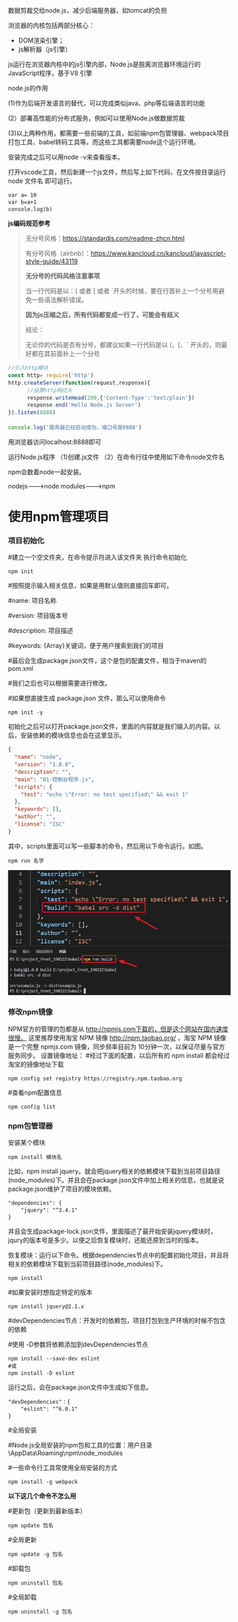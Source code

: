 数据剪裁交给node.js，减少后端服务器，如tomcat的负担



浏览器的内核包括两部分核心：

- DOM渲染引擎；
- js解析器（js引擎）

js运行在浏览器内核中的js引擎内部，Node.js是脱离浏览器环境运行的JavaScript程序，基于V8 引擎



node.js的作用

(1)作为后端开发语言的替代，可以完成类似java、php等后端语言的功能

(2）部署高性能的分布式服务，例如可以使用Node.js做数据剪裁

(3)以上两种作用，都需要一些前端的工具，如前端npm包管理器、webpack项目打包工具、babel转码工具等。而这些工具都需要node这个运行环境。



安装完成之后可以用node -v来查看版本。

打开vscode工具，然后新建一个js文件，然后写上如下代码，在文件按目录运行node 文件名 即可运行。

```
var a= 10
var b=a+1
console.log(b)
```



**js编码规范参考**

> 无分号风格：https://standardjs.com/readme-zhcn.html
>
> 有分号风格（airbnb）：https://www.kancloud.cn/kancloud/javascript-style-guide/43119
>
> 
>
> **无分号的代码风格注意事项**
>
>  当一行代码是以：( 或者 [ 或者 `开头的时候，要在行首补上一个分号用避免一些语法解析错误。
>
> **因为js压缩之后，所有代码都变成一行了，可能会有歧义**
>
> 结论：
>
> 无论你的代码是否有分号，都建议如果一行代码是以 (、[、` 开头的，则最好都在其前面补上一个分号

```js
//引入http模块
const http= require('http')
http.createServer(function(request,response){
      //设置http响应头
      response.writeHead(200,{'Content-Type':'text/plain'})
      response.end('Hello Node.js Server')
}).listen(8888)

console.log('服务器已经启动成功，端口号是8888')
```

用浏览器访问localhost:8888即可

运行Node.js程序
（1)创建.js文件
（2）在命令行往中使用如下命令node文件名

npm会数着node一起安装。

nodejs--->node modules--->npm



# 使用npm管理项目

### 项目初始化

#建立一个空文件夹，在命令提示符进入该文件夹  执行命令初始化

```
npm init
```

#按照提示输入相关信息，如果是用默认值则直接回车即可。

#name: 项目名称

#version: 项目版本号

#description: 项目描述

#keywords: {Array}关键词，便于用户搜索到我们的项目

#最后会生成package.json文件，这个是包的配置文件，相当于maven的pom.xml

#我们之后也可以根据需要进行修改。

#如果想直接生成 package.json 文件，那么可以使用命令

```
npm init -y
```

初始化之后可以打开package.json文件，里面的内容就是我们输入的内容。以后，安装依赖的模块信息也会在这里显示。

```json
{
  "name": "node",
  "version": "1.0.0",
  "description": "",
  "main": "01-控制台程序.js",
  "scripts": {
    "test": "echo \"Error: no test specified\" && exit 1"
  },
  "keywords": [],
  "author": "",
  "license": "ISC"
}
```

其中，scripts里面可以写一些脚本的命令，然后用以下命令运行。如图。

```
npm run 名字
```

![1563260247436](ZXJY-node.js.assets/1563260247436.png)



### 修改npm镜像

NPM官方的管理的包都是从 http://npmjs.com下载的，但是这个网站在国内速度很慢。
这里推荐使用淘宝 NPM 镜像 http://npm.taobao.org/ ，淘宝 NPM 镜像是一个完整 npmjs.com 镜像，同步频率目前为 10分钟一次，以保证尽量与官方服务同步。
设置镜像地址：
#经过下面的配置，以后所有的 npm install 都会经过淘宝的镜像地址下载

```
npm config set registry https://registry.npm.taobao.org 
```

#查看npm配置信息

```
npm config list
```



### npm包管理器

安装某个模块

```
npm install 模块名
```

比如，npm install jquery。就会把jquery相关的依赖模块下载到当前项目路径(node_modules)下。并且会在package.json文件中加上相关的信息，也就是说package.json维护了项目的模块依赖。

```
"dependencies": {
    "jquery": "^3.4.1"
}
```

并且会生成package-lock.json文件，里面描述了最开始安装jquery模块时，jqury的版本号是多少。以便之后恢复模块时，还能还原到当时的版本。

恢复模块：运行以下命令。根据dependencies节点中的配置初始化项目，并且将相关的依赖模块下载到当前项目路径(node_modules)下。

```
npm install
```

#如果安装时想指定特定的版本

```
npm install jquery@2.1.x
```

#devDependencies节点：开发时的依赖包，项目打包到生产环境的时候不包含的依赖

#使用 -D参数将依赖添加到devDependencies节点

```
npm install --save-dev eslint
#或
npm install -D eslint
```

运行之后，会在package.json文件中生成如下信息。

```
"devDependencies"：{
    "eslint": "^6.0.1"
}
```

#全局安装

#Node.js全局安装的npm包和工具的位置：用户目录\AppData\Roaming\npm\node_modules

#一些命令行工具常使用全局安装的方式

```
npm install -g webpack
```

**以下这几个命令不怎么用**

#更新包（更新到最新版本）

```
npm update 包名
```

#全局更新

```
npm update -g 包名
```

#卸载包

```
npm uninstall 包名
```

#全局卸载

```
npm uninstall -g 包名
```

